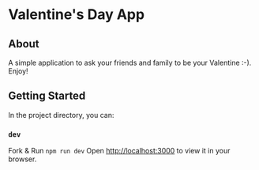 # Valentine's Day App

## About
A simple application to ask your friends and family to be your Valentine :-). Enjoy!

## Getting Started
In the project directory, you can: 

### `dev`
Fork & Run `npm run dev`
Open [http://localhost:3000](http://localhost:3000) to view it in your browser.
